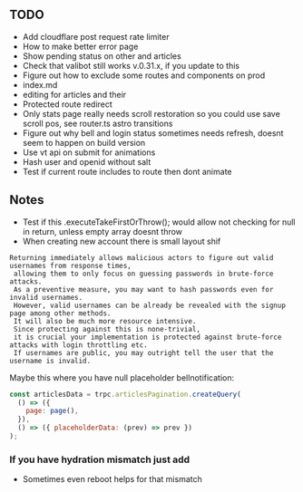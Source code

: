 ## TODO

- Add cloudflare post request rate limiter
- How to make better error page
- Show pending status on other and articles
- Check that valibot still works v.0.31.x, if you update to this
- Figure out how to exclude some routes and components on prod
- index.md
- editing for articles and their
- Protected route redirect
- Only stats page really needs scroll restoration so you could use save scroll pos, see router.ts astro transitions
- Figure out why bell and login status sometimes needs refresh, doesnt seem to happen on build version
- Use vt api on submit for animations
- Hash user and openid without salt
- Test if current route includes to route then dont animate

## Notes

- Test if this .executeTakeFirstOrThrow(); would allow not checking for null in return, unless empty array doesnt throw
- When creating new account there is small layout shif

```
Returning immediately allows malicious actors to figure out valid usernames from response times,
 allowing them to only focus on guessing passwords in brute-force attacks.
 As a preventive measure, you may want to hash passwords even for invalid usernames.
 However, valid usernames can be already be revealed with the signup page among other methods.
 It will also be much more resource intensive.
 Since protecting against this is none-trivial,
 it is crucial your implementation is protected against brute-force attacks with login throttling etc.
 If usernames are public, you may outright tell the user that the username is invalid.
```

Maybe this where you have null placeholder bellnotification:

```js
const articlesData = trpc.articlesPagination.createQuery(
  () => ({
    page: page(),
  }),
  () => ({ placeholderData: (prev) => prev })
);
```

### If you have hydration mismatch just add <Suspense>

- Sometimes even reboot helps for that mismatch
